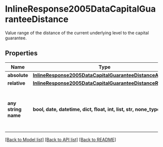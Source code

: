# InlineResponse2005DataCapitalGuaranteeDistance

Value range of the distance of the current underlying level to the capital guarantee.

## Properties
Name | Type | Description | Notes
------------ | ------------- | ------------- | -------------
**absolute** | [**InlineResponse2005DataCapitalGuaranteeDistanceAbsolute**](InlineResponse2005DataCapitalGuaranteeDistanceAbsolute.md) |  | [optional] 
**relative** | [**InlineResponse2005DataCapitalGuaranteeDistanceRelative**](InlineResponse2005DataCapitalGuaranteeDistanceRelative.md) |  | [optional] 
**any string name** | **bool, date, datetime, dict, float, int, list, str, none_type** | any string name can be used but the value must be the correct type | [optional]

[[Back to Model list]](../README.md#documentation-for-models) [[Back to API list]](../README.md#documentation-for-api-endpoints) [[Back to README]](../README.md)


